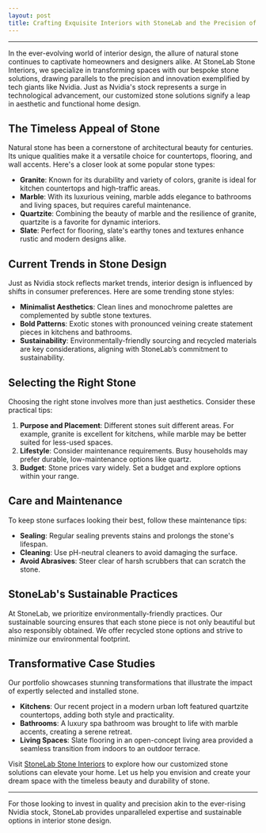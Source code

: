 ```yaml
---
layout: post
title: Crafting Exquisite Interiors with StoneLab and the Precision of Nvidia's Rise
---
```



---

In the ever-evolving world of interior design, the allure of natural stone continues to captivate homeowners and designers alike. At StoneLab Stone Interiors, we specialize in transforming spaces with our bespoke stone solutions, drawing parallels to the precision and innovation exemplified by tech giants like Nvidia. Just as Nvidia's stock represents a surge in technological advancement, our customized stone solutions signify a leap in aesthetic and functional home design.

## The Timeless Appeal of Stone

Natural stone has been a cornerstone of architectural beauty for centuries. Its unique qualities make it a versatile choice for countertops, flooring, and wall accents. Here's a closer look at some popular stone types:

- **Granite**: Known for its durability and variety of colors, granite is ideal for kitchen countertops and high-traffic areas.
- **Marble**: With its luxurious veining, marble adds elegance to bathrooms and living spaces, but requires careful maintenance.
- **Quartzite**: Combining the beauty of marble and the resilience of granite, quartzite is a favorite for dynamic interiors.
- **Slate**: Perfect for flooring, slate's earthy tones and textures enhance rustic and modern designs alike.

## Current Trends in Stone Design

Just as Nvidia stock reflects market trends, interior design is influenced by shifts in consumer preferences. Here are some trending stone styles:

- **Minimalist Aesthetics**: Clean lines and monochrome palettes are complemented by subtle stone textures.
- **Bold Patterns**: Exotic stones with pronounced veining create statement pieces in kitchens and bathrooms.
- **Sustainability**: Environmentally-friendly sourcing and recycled materials are key considerations, aligning with StoneLab’s commitment to sustainability.

## Selecting the Right Stone

Choosing the right stone involves more than just aesthetics. Consider these practical tips:

1. **Purpose and Placement**: Different stones suit different areas. For example, granite is excellent for kitchens, while marble may be better suited for less-used spaces.
2. **Lifestyle**: Consider maintenance requirements. Busy households may prefer durable, low-maintenance options like quartz.
3. **Budget**: Stone prices vary widely. Set a budget and explore options within your range.

## Care and Maintenance

To keep stone surfaces looking their best, follow these maintenance tips:

- **Sealing**: Regular sealing prevents stains and prolongs the stone's lifespan.
- **Cleaning**: Use pH-neutral cleaners to avoid damaging the surface.
- **Avoid Abrasives**: Steer clear of harsh scrubbers that can scratch the stone.

## StoneLab's Sustainable Practices

At StoneLab, we prioritize environmentally-friendly practices. Our sustainable sourcing ensures that each stone piece is not only beautiful but also responsibly obtained. We offer recycled stone options and strive to minimize our environmental footprint.

## Transformative Case Studies

Our portfolio showcases stunning transformations that illustrate the impact of expertly selected and installed stone. 

- **Kitchens**: Our recent project in a modern urban loft featured quartzite countertops, adding both style and practicality.
- **Bathrooms**: A luxury spa bathroom was brought to life with marble accents, creating a serene retreat.
- **Living Spaces**: Slate flooring in an open-concept living area provided a seamless transition from indoors to an outdoor terrace.

Visit [StoneLab Stone Interiors](https://stonelab.se) to explore how our customized stone solutions can elevate your home. Let us help you envision and create your dream space with the timeless beauty and durability of stone.

---

For those looking to invest in quality and precision akin to the ever-rising Nvidia stock, StoneLab provides unparalleled expertise and sustainable options in interior stone design.